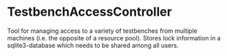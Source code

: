 # TestbenchAccessController
 Tool for managing access to a variety of testbenches from multiple machines (i.e. the opposite of a resource pool).
 Stores lock information in a sqlite3-database which needs to be shared among all users.
 
